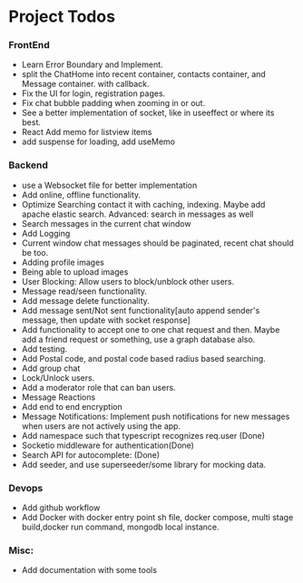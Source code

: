 # Project Todos

### FrontEnd
- Learn Error Boundary and Implement.
- split the ChatHome into recent container, contacts container, and Message container. with callback.
- Fix the UI for login, registration pages.
- Fix chat bubble padding when zooming in or out.
- See a better implementation of socket, like in useeffect or where its best.
- React Add memo for listview items
- add suspense for loading, add useMemo

### Backend

- use a Websocket file for better implementation
- Add online, offline functionality.
- Optimize Searching contact it with caching, indexing. Maybe add apache elastic search. Advanced: search in messages as well
- Search messages in the current chat window
- Add Logging
- Current window chat messages should be paginated, recent chat should be too.
- Adding profile images
- Being able to upload images
- User Blocking: Allow users to block/unblock other users.
- Message read/seen functionality.
- Add message delete functionality.
- Add message sent/Not sent functionality[auto append sender's message, then update with socket response]
- Add functionality to accept one to one chat request and then. Maybe add a friend request or something, use a graph database also.
- Add testing.
- Add Postal code, and postal code based radius based searching.
- Add group chat
- Lock/Unlock users.
- Add a moderator role that can ban users.
- Message Reactions
- Add end to end encryption
- Message Notifications: Implement push notifications for new messages when users are not actively using the app.
- Add namespace such that typescript recognizes req.user (Done)
- Socketio middleware for authentication(Done)
- Search API for autocomplete: (Done)
- Add seeder, and use superseeder/some library for mocking data.
### Devops
- Add github workflow
- Add Docker with docker entry point sh file, docker compose, multi stage build,docker run command, mongodb local instance.

### Misc:
- Add documentation with some tools
